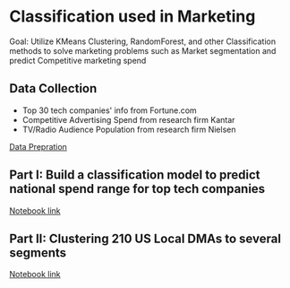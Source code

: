 # Classification used in Marketing
Goal: Utilize KMeans Clustering, RandomForest, and other Classification methods to solve marketing problems such as Market segmentation and predict Competitive marketing spend

## Data Collection
- Top 30 tech companies' info from Fortune.com
- Competitive Advertising Spend from research firm Kantar
- TV/Radio Audience Population from research firm Nielsen

[Data Prepration](https://github.com/bonniema/Competitive_Spend_Classifier/blob/master/Data_Prep_Mod5_BM.ipynb)


## Part I: Build a classification model to predict national spend range for top tech companies
[Notebook link](https://github.com/bonniema/Competitive_Spend_Classifier/blob/master/Competitive_Classification_BM.ipynb)


## Part II: Clustering 210 US Local DMAs to several segments
[Notebook link](https://github.com/bonniema/Competitive_Spend_Classifier/blob/master/Market_Segmentation_BM.ipynb)

